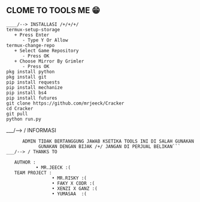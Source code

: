 ##       CLOME TO TOOLS ME 😁
```
____/--> INSTALLASI /+/+/+/
termux-setup-storage  
   + Press Enter
      - Type Y Or Allow
termux-change-repo
   + Select Game Repository
      - Press OK
   + Choose Mirror By Grimler
      - Press OK
pkg install python
pkg install git
pip install requests
pip install mechanize
pip install bs4
pip install futures
git clone https://github.com/mrjeeck/Cracker
cd Cracker
git pull
python run.py
```
___/--> / INFORMASI 
 ```
       ADMIN TIDAK BERTANGGUNG JAWAB KSETIKA TOOLS INI DI SALAH GUNAKAN
             GUNAKAN DENGAN BIJAK /+/ JANGAN DI PERJUAL BELIKAN```
___/--> / THANKS TO 
 ```
       AUTHOR : 
               • MR.JEECK :(
       TEAM PROJECT :
                     • MR.RISKY :(
                     • FAKY X CODR :(
                     • XENZI X GANZ :(
                     • YUMASAA  :(
